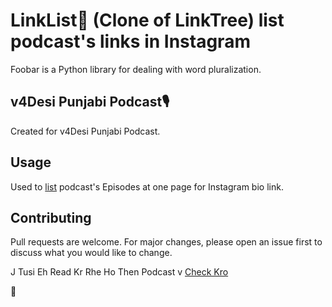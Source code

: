 # LinkList🔗 (Clone of LinkTree) list podcast's links in Instagram

Foobar is a Python library for dealing with word pluralization.

## v4Desi Punjabi Podcast🎙

Created for v4Desi Punjabi Podcast.

## Usage
Used to [list](http://www.punjabipodcast.tk) podcast's Episodes at one page for Instagram bio link.


## Contributing
Pull requests are welcome. For major changes, please open an issue first to discuss what you would like to change.

J Tusi Eh Read Kr Rhe Ho Then Podcast v [Check Kro](http://www.punjabipodcast.tk)

🙏

